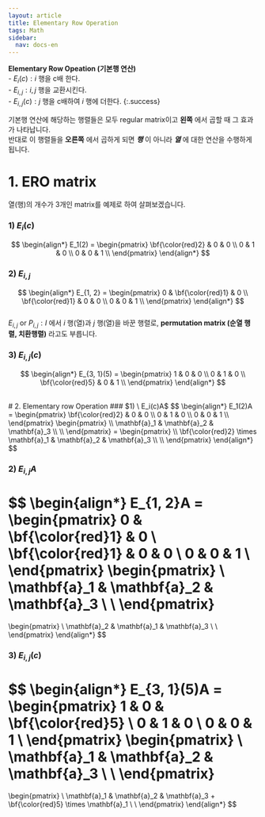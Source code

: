 ```yaml
---
layout: article
title: Elementary Row Operation
tags: Math
sidebar:
  nav: docs-en
---
```


**Elementary Row Opeation (기본행 연산)** <br>- $E_i(c): i$ 행을 c배 한다. <br>- $E_{i, j}: i, j$ 행을 교환시킨다. <br>- $E_{i, j}(c): j$ 행을 c배하여 $i$ 행에 더한다.
{:.success}

<!--more-->

기본행 연산에 해당하는 행렬들은 모두 regular matrix이고 **왼쪽** 에서 곱할 때 그 효과가 나타납니다.<br>
반대로 이 행렬들을 **오른쪽** 에서 곱하게 되면 ***행*** 이 아니라 ***열*** 에 대한 연산을 수행하게 됩니다.

# 1. ERO matrix
열(행)의 개수가 3개인 matrix를 예제로 하여 살펴보겠습니다.
### $1) \ E_i(c)$
$$
\begin{align*}
E_1(2) =
\begin{pmatrix}
\bf{\color{red}2} & 0 & 0 \\
0      & 1 & 0 \\
0      & 0 & 1 \\
\end{pmatrix}
\end{align*}
$$

### $2) \ E_{i, j}$
$$
\begin{align*}
E_{1, 2} =
\begin{pmatrix}
0 & \bf{\color{red}1} & 0 \\
\bf{\color{red}1} & 0 & 0 \\
0      & 0 & 1 \\
\end{pmatrix}
\end{align*}
$$
<br>
$E_{i, j} \text{ or } P_{i, j}: I$ 에서 $i$ 행(열)과 $j$ 행(열)을 바꾼 행렬로, **permutation matrix (순열 행렬, 치환행렬)** 라고도 부릅니다.

### $3) \ E_{i, j}(c)$
$$
\begin{align*}
E_{3, 1}(5) =
\begin{pmatrix}
1 & 0 & 0 \\
0 & 1 & 0 \\
\bf{\color{red}5} & 0 & 1 \\
\end{pmatrix}
\end{align*}
$$

<br>
# 2. Elementary row Operation
### $1) \ E_i(c)A$
$$
\begin{align*}
E_1(2)A =
\begin{pmatrix}
\bf{\color{red}2} & 0 & 0 \\
0      & 1 & 0 \\
0      & 0 & 1 \\
\end{pmatrix}
\begin{pmatrix}
\\
\mathbf{a}_1 & \mathbf{a}_2 & \mathbf{a}_3 \\
\\
\end{pmatrix}
=
\begin{pmatrix}
\\
\bf{\color{red}2} \times \mathbf{a}_1 & \mathbf{a}_2 & \mathbf{a}_3 \\
\\
\end{pmatrix}
\end{align*}
$$

### $2) \ E_{i, j}A$
$$
\begin{align*}
E_{1, 2}A =
\begin{pmatrix}
0 & \bf{\color{red}1} & 0 \\
\bf{\color{red}1} & 0 & 0 \\
0      & 0 & 1 \\
\end{pmatrix}
\begin{pmatrix}
\\
\mathbf{a}_1 & \mathbf{a}_2 & \mathbf{a}_3 \\
\\
\end{pmatrix}
=
\begin{pmatrix}
\\
\mathbf{a}_2 & \mathbf{a}_1 & \mathbf{a}_3 \\
\\
\end{pmatrix}
\end{align*}
$$

### $3) \ E_{i, j}(c)$
$$
\begin{align*}
E_{3, 1}(5)A =
\begin{pmatrix}
1 & 0 & \bf{\color{red}5} \\
0 & 1 & 0 \\
0 & 0 & 1 \\
\end{pmatrix}
\begin{pmatrix}
\\
\mathbf{a}_1 & \mathbf{a}_2 & \mathbf{a}_3 \\
\\
\end{pmatrix}
=
\begin{pmatrix}
\\
\mathbf{a}_1 & \mathbf{a}_2 & \mathbf{a}_3 + \bf{\color{red}5} \times \mathbf{a}_1 \\
\\
\end{pmatrix}
\end{align*}
$$
